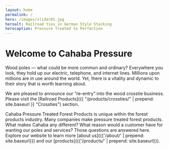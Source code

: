 ```yaml
---
layout: home
permalink: /
hero: /images/slider01.jpg
heroalt: Railroad ties in German Style Stacking
herocaption: Pressure Treated to Perfection
---
```

<h1 class="page-header">Welcome to Cahaba Pressure</h1>

Wood poles — what could be more common and ordinary?  Everywhere you look, they hold up our electric, telephone, and internet lines.   Millions upon millions are in use around the world.  Yet, there is a vitality and dynamic to their story that is worth learning about.

We are pleased to announce our “re-entry” into the wood crosstie business.  Please visit the [Railroad Products]({{ "/products/crossties/" | prepend: site.baseurl }} "Crossties") section. 

Cahaba Pressure Treated Forest Products is unique within the forest products industry.  Many companies make pressure treated forest products.  What makes Cahaba any different?  What reason would a customer have for wanting our poles and services?   Those questions are answered here.   Explore our website to learn more [about us]({{'/about/' | prepend: site.baseurl}}) and our [products]({{'/products/' | prepend: site.baseurl}}).

